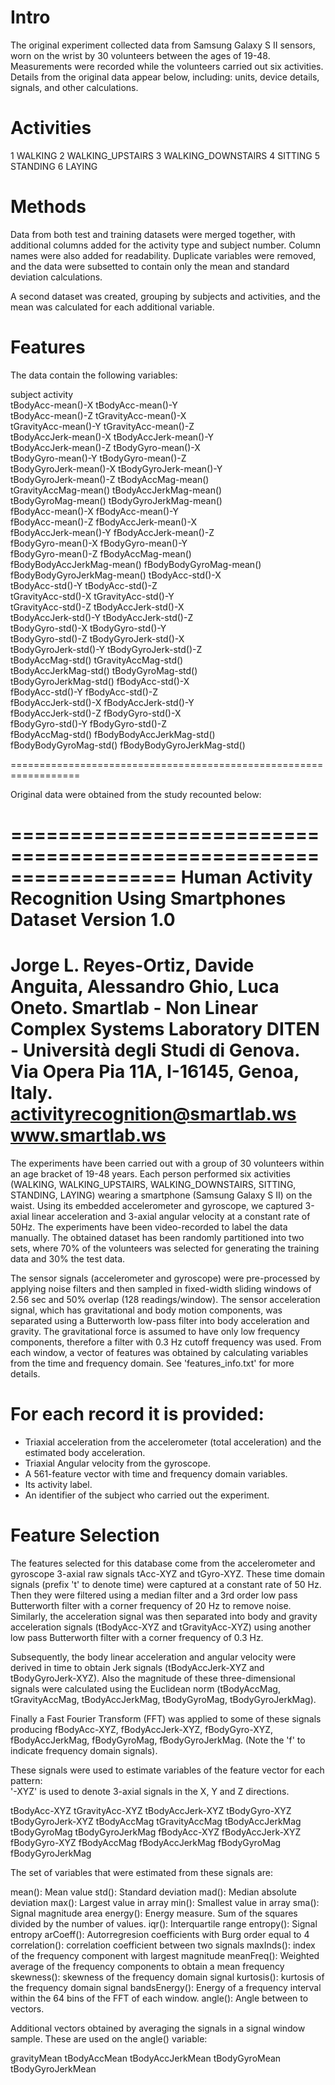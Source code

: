 Intro
=====

The original experiment collected data from Samsung Galaxy S II sensors, worn on the wrist by 30 volunteers 
between the ages of 19-48. Measurements were recorded while the volunteers carried out six activities. Details
from the original data appear below, including: units, device details, signals, and other calculations.

Activities
==========

1 WALKING
2 WALKING_UPSTAIRS
3 WALKING_DOWNSTAIRS
4 SITTING
5 STANDING
6 LAYING

Methods
=======

Data from both test and training datasets were merged together, with additional columns added for the activity
type and subject number. Column names were also added for readability. Duplicate variables were removed, and the data were subsetted to contain only the mean and standard deviation calculations. 

A second dataset was created, grouping by subjects and activities, and the mean was calculated for each 
additional variable.


Features 
========

The data contain the following variables:

subject                     activity                   
tBodyAcc-mean()-X           tBodyAcc-mean()-Y          
tBodyAcc-mean()-Z           tGravityAcc-mean()-X       
tGravityAcc-mean()-Y        tGravityAcc-mean()-Z       
tBodyAccJerk-mean()-X       tBodyAccJerk-mean()-Y      
tBodyAccJerk-mean()-Z       tBodyGyro-mean()-X         
tBodyGyro-mean()-Y          tBodyGyro-mean()-Z         
tBodyGyroJerk-mean()-X      tBodyGyroJerk-mean()-Y     
tBodyGyroJerk-mean()-Z      tBodyAccMag-mean()         
tGravityAccMag-mean()       tBodyAccJerkMag-mean()     
tBodyGyroMag-mean()         tBodyGyroJerkMag-mean()    
fBodyAcc-mean()-X           fBodyAcc-mean()-Y          
fBodyAcc-mean()-Z           fBodyAccJerk-mean()-X      
fBodyAccJerk-mean()-Y       fBodyAccJerk-mean()-Z      
fBodyGyro-mean()-X          fBodyGyro-mean()-Y         
fBodyGyro-mean()-Z          fBodyAccMag-mean()         
fBodyBodyAccJerkMag-mean()  fBodyBodyGyroMag-mean()    
fBodyBodyGyroJerkMag-mean() tBodyAcc-std()-X           
tBodyAcc-std()-Y            tBodyAcc-std()-Z           
tGravityAcc-std()-X         tGravityAcc-std()-Y        
tGravityAcc-std()-Z         tBodyAccJerk-std()-X       
tBodyAccJerk-std()-Y        tBodyAccJerk-std()-Z       
tBodyGyro-std()-X           tBodyGyro-std()-Y          
tBodyGyro-std()-Z           tBodyGyroJerk-std()-X      
tBodyGyroJerk-std()-Y       tBodyGyroJerk-std()-Z      
tBodyAccMag-std()           tGravityAccMag-std()       
tBodyAccJerkMag-std()       tBodyGyroMag-std()         
tBodyGyroJerkMag-std()      fBodyAcc-std()-X           
fBodyAcc-std()-Y            fBodyAcc-std()-Z           
fBodyAccJerk-std()-X        fBodyAccJerk-std()-Y       
fBodyAccJerk-std()-Z        fBodyGyro-std()-X          
fBodyGyro-std()-Y           fBodyGyro-std()-Z          
fBodyAccMag-std()           fBodyBodyAccJerkMag-std()  
fBodyBodyGyroMag-std()      fBodyBodyGyroJerkMag-std() 


==================================================================

Original data were obtained from the study recounted below:

==================================================================
Human Activity Recognition Using Smartphones Dataset
Version 1.0
==================================================================
Jorge L. Reyes-Ortiz, Davide Anguita, Alessandro Ghio, Luca Oneto.
Smartlab - Non Linear Complex Systems Laboratory
DITEN - Università degli Studi di Genova.
Via Opera Pia 11A, I-16145, Genoa, Italy.
activityrecognition@smartlab.ws
www.smartlab.ws
==================================================================

The experiments have been carried out with a group of 30 volunteers within an age bracket of 19-48 years. Each person performed six activities (WALKING, WALKING_UPSTAIRS, WALKING_DOWNSTAIRS, SITTING, STANDING, LAYING) wearing a smartphone (Samsung Galaxy S II) on the waist. Using its embedded accelerometer and gyroscope, we captured 3-axial linear acceleration and 3-axial angular velocity at a constant rate of 50Hz. The experiments have been video-recorded to label the data manually. The obtained dataset has been randomly partitioned into two sets, where 70% of the volunteers was selected for generating the training data and 30% the test data. 

The sensor signals (accelerometer and gyroscope) were pre-processed by applying noise filters and then sampled in fixed-width sliding windows of 2.56 sec and 50% overlap (128 readings/window). The sensor acceleration signal, which has gravitational and body motion components, was separated using a Butterworth low-pass filter into body acceleration and gravity. The gravitational force is assumed to have only low frequency components, therefore a filter with 0.3 Hz cutoff frequency was used. From each window, a vector of features was obtained by calculating variables from the time and frequency domain. See 'features_info.txt' for more details. 

For each record it is provided:
======================================

- Triaxial acceleration from the accelerometer (total acceleration) and the estimated body acceleration.
- Triaxial Angular velocity from the gyroscope. 
- A 561-feature vector with time and frequency domain variables. 
- Its activity label. 
- An identifier of the subject who carried out the experiment.


Feature Selection 
=================

The features selected for this database come from the accelerometer and gyroscope 3-axial raw signals tAcc-XYZ and tGyro-XYZ. These time domain signals (prefix 't' to denote time) were captured at a constant rate of 50 Hz. Then they were filtered using a median filter and a 3rd order low pass Butterworth filter with a corner frequency of 20 Hz to remove noise. Similarly, the acceleration signal was then separated into body and gravity acceleration signals (tBodyAcc-XYZ and tGravityAcc-XYZ) using another low pass Butterworth filter with a corner frequency of 0.3 Hz. 

Subsequently, the body linear acceleration and angular velocity were derived in time to obtain Jerk signals (tBodyAccJerk-XYZ and tBodyGyroJerk-XYZ). Also the magnitude of these three-dimensional signals were calculated using the Euclidean norm (tBodyAccMag, tGravityAccMag, tBodyAccJerkMag, tBodyGyroMag, tBodyGyroJerkMag). 

Finally a Fast Fourier Transform (FFT) was applied to some of these signals producing fBodyAcc-XYZ, fBodyAccJerk-XYZ, fBodyGyro-XYZ, fBodyAccJerkMag, fBodyGyroMag, fBodyGyroJerkMag. (Note the 'f' to indicate frequency domain signals). 

These signals were used to estimate variables of the feature vector for each pattern:  
'-XYZ' is used to denote 3-axial signals in the X, Y and Z directions.

tBodyAcc-XYZ
tGravityAcc-XYZ
tBodyAccJerk-XYZ
tBodyGyro-XYZ
tBodyGyroJerk-XYZ
tBodyAccMag
tGravityAccMag
tBodyAccJerkMag
tBodyGyroMag
tBodyGyroJerkMag
fBodyAcc-XYZ
fBodyAccJerk-XYZ
fBodyGyro-XYZ
fBodyAccMag
fBodyAccJerkMag
fBodyGyroMag
fBodyGyroJerkMag

The set of variables that were estimated from these signals are: 

mean(): Mean value
std(): Standard deviation
mad(): Median absolute deviation 
max(): Largest value in array
min(): Smallest value in array
sma(): Signal magnitude area
energy(): Energy measure. Sum of the squares divided by the number of values. 
iqr(): Interquartile range 
entropy(): Signal entropy
arCoeff(): Autorregresion coefficients with Burg order equal to 4
correlation(): correlation coefficient between two signals
maxInds(): index of the frequency component with largest magnitude
meanFreq(): Weighted average of the frequency components to obtain a mean frequency
skewness(): skewness of the frequency domain signal 
kurtosis(): kurtosis of the frequency domain signal 
bandsEnergy(): Energy of a frequency interval within the 64 bins of the FFT of each window.
angle(): Angle between to vectors.

Additional vectors obtained by averaging the signals in a signal window sample. These are used on the angle() variable:

gravityMean
tBodyAccMean
tBodyAccJerkMean
tBodyGyroMean
tBodyGyroJerkMean